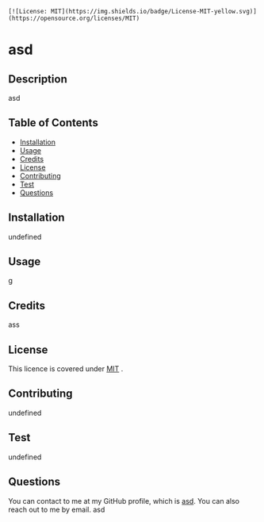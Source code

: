 
  
    [![License: MIT](https://img.shields.io/badge/License-MIT-yellow.svg)](https://opensource.org/licenses/MIT)
    
  # asd 

  ## Description
  asd

  ## Table of Contents
  * [Installation](#installation)
  * [Usage](#usage)
  * [Credits](#credits)
  * [License](#license)
  * [Contributing](#Contributing)
  * [Test](#test)
  * [Questions](#questions)
  
  ## Installation
  undefined

  ## Usage
  g

  ## Credits
  ass

  ## License
  This licence is covered under 
      [MIT](https://www.opensource.org/licenses/mit-license.php)
    .
  
  ## Contributing 
  undefined

  ## Test
  undefined

  ## Questions
  You can contact to me at my GitHub profile, which is [asd](https://github.com/asd).
  You can also reach out to me by email. asd
  
